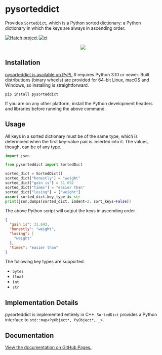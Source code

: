 # pysorteddict

Provides `SortedDict`, which is a Python sorted dictionary: a Python dictionary in which the keys are always in
ascending order.

[![Hatch project](https://img.shields.io/badge/%F0%9F%A5%9A-Hatch-4051b5.svg)](https://github.com/pypa/hatch)
[![ci](https://github.com/tfpf/pysorteddict/actions/workflows/ci.yml/badge.svg)](https://github.com/tfpf/pysorteddict/actions/workflows/ci.yml)

<p align="center">
 <img src="https://github.com/user-attachments/assets/e9d1e78e-c0fd-4d87-93f6-e293ddef31ba" />
</p>

## Installation

[pysorteddict is available on PyPI.](https://pypi.org/project/pysorteddict/) It requires Python 3.10 or newer. Built
distributions (binary wheels) are provided for 64-bit Linux, macOS and Windows, so installing is straightforward.

```shell
pip install pysorteddict
```

If you are on any other platform, install the Python development headers and libraries before running the above
command.

## Usage

All keys in a sorted dictionary must be of the same type, which is determined when the first key-value pair is inserted
into it. The values, though, can be of any type.

```python
import json

from pysorteddict import SortedDict

sorted_dict = SortedDict()
sorted_dict["honestly"] = "weight"
sorted_dict["gain is"] = 31.692
sorted_dict["times"] = "easier than"
sorted_dict["losing"] = ["weight"]
assert sorted_dict.key_type is str
print(json.dumps(sorted_dict, indent=2, sort_keys=False))
```

The above Python script will output the keys in ascending order.

```json
{
  "gain is": 31.692,
  "honestly": "weight",
  "losing": [
    "weight"
  ],
  "times": "easier than"
}
```

The following key types are supported.

* `bytes`
* `float`
* `int`
* `str`

## Implementation Details

pysorteddict is implemented entirely in C++. `SortedDict` provides a Python interface to
`std::map<PyObject*, PyObject*, _>`.

## Documentation

[View the documentation on GitHub Pages.](https://pypi.org/project/pysorteddict/).
